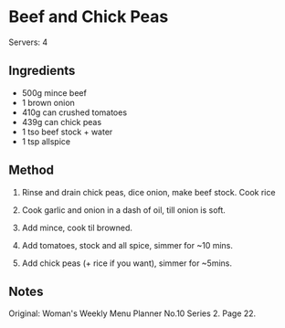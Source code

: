 # Beef and Chick Peas

Servers: 4

## Ingredients

* 500g mince beef
* 1 brown onion
* 410g can crushed tomatoes
* 439g can chick peas
* 1 tso beef stock + water
* 1 tsp allspice


## Method

1. Rinse and drain chick peas, dice onion, make beef stock. Cook rice

2. Cook garlic and onion in a dash of oil, till onion is soft.

3. Add mince, cook til browned.

4. Add tomatoes, stock and all spice, simmer for ~10 mins.

5. Add chick peas (+ rice if you want), simmer for ~5mins.

## Notes

Original: Woman's Weekly Menu Planner No.10 Series 2. Page 22.